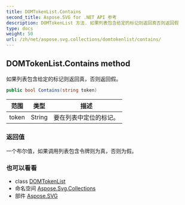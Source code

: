 ```yaml
---
title: DOMTokenList.Contains
second_title: Aspose.SVG for .NET API 参考
description: DOMTokenList 方法. 如果列表包含给定的标记则返回真否则返回假
type: docs
weight: 50
url: /zh/net/aspose.svg.collections/domtokenlist/contains/
---
```

## DOMTokenList.Contains method

如果列表包含给定的标记则返回真，否则返回假。

```csharp
public bool Contains(string token)
```

| 范围 | 类型 | 描述 |
| --- | --- | --- |
| token | String | 要在列表中定位的标记。 |

### 返回值

一个布尔值，如果调用列表包含令牌则为真，否则为假。

### 也可以看看

* class [DOMTokenList](../)
* 命名空间 [Aspose.Svg.Collections](../../domtokenlist/)
* 部件 [Aspose.SVG](../../../)


